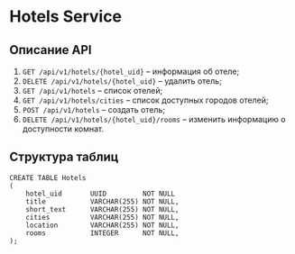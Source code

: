 # Hotels Service

## Описание API
1. `GET /api/v1/hotels/{hotel_uid}` – информация об отеле;
2. `DELETE /api/v1/hotels/{hotel_uid}` – удалить отель;
3. `GET /api/v1/hotels` – список отелей;
4. `GET /api/v1/hotels/cities` – список доступных городов отелей;
5. `POST /api/v1/hotels` – создать отель;
6. `DELETE /api/v1/hotels/{hotel_uid}/rooms` – изменить информацию о доступности комнат.

## Структура таблиц
```postgresql
CREATE TABLE Hotels
(
    hotel_uid       UUID         NOT NULL
    title           VARCHAR(255) NOT NULL,
    short_text      VARCHAR(255) NOT NULL,
    cities          VARCHAR(255) NOT NULL,
    location        VARCHAR(255) NOT NULL,
    rooms           INTEGER      NOT NULL,
); 